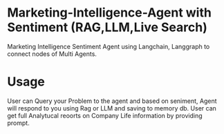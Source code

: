 # Marketing-Intelligence-Agent with Sentiment (RAG,LLM,Live Search)
Marketing Intelligence Sentiment Agent using Langchain, Langgraph to connect nodes of Multi Agents.

# Usage
User can Query your Problem to the agent and based on seniment, Agent will respond to you using Rag or LLM and saving to memory db.
User can get full Analytucal reoorts on Company Life information by providing prompt.

